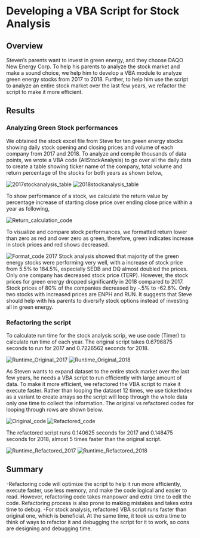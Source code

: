# Developing a VBA Script for Stock Analysis
## Overview
Steven’s parents want to invest in green energy, and they choose DAQO New Energy Corp. To help his parents to analyze the stock market and make a sound choice, we help him to develop a VBA module to analyze green energy stocks from 2017 to 2018. Further, to help him use the script to analyze an entire stock market over the last few years, we refactor the script to make it more efficient.
## Results
### Analyzing Green Stock performances
We obtained the stock excel file from Steve for ten green energy stocks showing daily stock opening and closing prices and volume of each company from 2017 and 2018. To analyze and compile thousands of data points, we wrote a VBA code (AllStockAnalysis) to go over all the daily data to create a table showing ticker name of the company, total volume and return percentage of the stocks for both years as shown below,

![2017stockanalysis_table](/Resources/2017_stockanalysis.png)
![2018stockanalysis_table](/Resources/2018_stockanalysis.png)

To show performance of a stock, we calculate the return value by percentage increase of starting close price over ending close price within a year as following,

![Return_calculation_code](/Resources/Return.png)

To visualize and compare stock performances, we formatted return lower than zero as red and over zero as green, therefore, green indicates increase in stock prices and red shows decreased. 

![Format_code](/Resources/Format.png)
2017 Stock analysis showed that majority of the green energy stocks were performing very well, with a increase of stock price from 5.5% to 184.5%, especially SEDB and DQ almost doubled the prices. Only one company has decreased stock price (TERP). However, the stock prices for green energy dropped significantly in 2018 compared to 2017. Stock prices of 80% of the companies decreased by -.5% to -62.6%. Only two stocks with increased prices are ENPH and RUN. It suggests that Steve should help with his parents to diversify stock options instead of investing all in green energy. 

### Refactoring the script
To calculate run time for the stock analysis scrip, we use code (Timer) to calculate run time of each year. The original script takes 0.6796875 seconds to run for 2017 and 0.7226562 seconds for 2018. 

![Runtime_Original_2017](/Resources/Original_2017.png)
![Runtime_Original_2018](/Resources/Original_2018.png)

As Steven wants to expand dataset to the entire stock market over the last few years, he needs a VBA script to run efficiently with large amount of data. To make it more efficient, we refactored the VBA script to make it execute faster. Rather than looping the dataset 12 times,  we use tickerIndex as a variant to create arrays so the script will loop through the whole data only one time to collect the information. The original vs refactored codes for looping through rows are shown below.

![Original_code](/Resources/Original_code.png)
![Refactored_code](/Resources/Refactored_code.png)

The refactored script runs 0.140625 seconds for 2017 and 0.148475 seconds for 2018, almost 5 times faster than the original script. 

![Runtime_Refactored_2017](/Resources/VBA_Challenge_2017.png)
![Runtime_Refactored_2018](/Resources/VBA_Challenge_2018.png)

## Summary
-Refactoring code will optimize the script to help it run more efficiently, execute faster, use less memory, and make the code logical and easier to read. However, refactoring code takes manpower and extra time to edit the code. Refactoring process is also prone to making mistakes and takes extra time to debug. 
-For stock analysis, refactored VBA script runs faster than original one, which is beneficial. At the same time, it took us extra time to think of ways to refactor it and debugging the script for it to work, so cons are designing and debugging time. 


